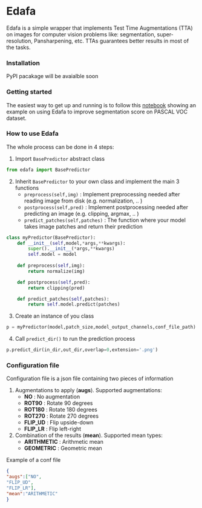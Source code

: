 
# Edafa

Edafa is a simple wrapper that implements Test Time Augmentations (TTA) on images for computer vision problems like: segmentation, super-resolution, Pansharpening, etc. TTAs guarantees better results in most of the tasks.

### Installation
PyPI pacakage will be avaialble soon

### Getting started
The easiest way to get up and running is to follow this [notebook](https://github.com/andrewekhalel/tta_predictor/blob/master/examples/pascal_voc.ipynb) showing an example on using Edafa to improve segmentation score on PASCAL VOC dataset.

### How to use Edafa
The whole process can be done in 4 steps:
1.  Import `BasePredictor` abstract class 
```python
from edafa import BasePredictor
```
2. Inherit `BasePredictor` to your own class and implement the main 3 functions 
	* `preprocess(self,img)` :  Implement preprocessing needed after reading image from disk (e.g. normalization, .. )
	* `postprocess(self,pred)` :  Implement postprocessing needed after predicting an image (e.g. clipping, argmax, .. )
	* `predict_patches(self,patches)` :  The function where your model takes image patches and return their prediction

```python
class myPredictor(BasePredictor):
    def __init__(self,model,*args,**kwargs):
        super().__init__(*args,**kwargs)
        self.model = model
        
    def preprocess(self,img):
        return normalize(img)

    def postprocess(self,pred):
        return clipping(pred)

    def predict_patches(self,patches):
        return self.model.predict(patches)
```
3. Create an instance of you class
```python
p = myPredictor(model,patch_size,model_output_channels,conf_file_path)
```
4.  Call `predict_dir()` to run the prediction process 
``` python
p.predict_dir(in_dir,out_dir,overlap=0,extension='.png')
```
### Configuration file
Configuration file is a json file containing two pieces of information
1. Augmentations to apply (**augs**). Supported augmentations:
	* **NO** : No augmentation
	* **ROT90** : Rotate 90 degrees
	* **ROT180** : Rotate 180 degrees
	* **ROT270** : Rotate 270 degrees
	* **FLIP_UD** : Flip upside-down
	* **FLIP_LR** : Flip left-right
2. Combination of the results (**mean**). Supported mean types:
	* **ARITHMETIC** : Arithmetic mean
	* **GEOMETRIC** : Geometric mean

Example of a conf file
```json
{
"augs":["NO",
"FLIP_UD",
"FLIP_LR"],
"mean":"ARITHMETIC"
}
```
